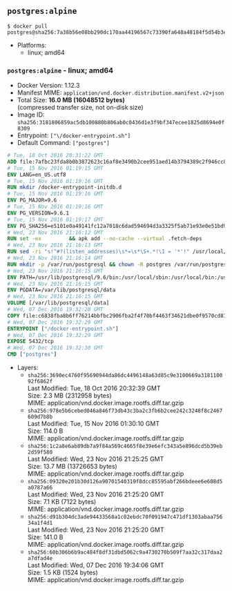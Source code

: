 ## `postgres:alpine`

```console
$ docker pull postgres@sha256:7a38b56e08bb290dc170aa44196567c73390fa648a48184f5d54b3eac1efdd5e
```

-	Platforms:
	-	linux; amd64

### `postgres:alpine` - linux; amd64

-	Docker Version: 1.12.3
-	Manifest MIME: `application/vnd.docker.distribution.manifest.v2+json`
-	Total Size: **16.0 MB (16048512 bytes)**  
	(compressed transfer size, not on-disk size)
-	Image ID: `sha256:3181806859ac5db100880b806ab0c0436d1e3f9bf347ecee1825d8694e0f8309`
-	Entrypoint: `["\/docker-entrypoint.sh"]`
-	Default Command: `["postgres"]`

```dockerfile
# Tue, 18 Oct 2016 20:31:22 GMT
ADD file:7afbc23fda8b0b3872623c16af8e3490b2cee951aed14b3794389c2f946cc8c7 in / 
# Tue, 15 Nov 2016 01:19:15 GMT
ENV LANG=en_US.utf8
# Tue, 15 Nov 2016 01:19:16 GMT
RUN mkdir /docker-entrypoint-initdb.d
# Tue, 15 Nov 2016 01:19:16 GMT
ENV PG_MAJOR=9.6
# Tue, 15 Nov 2016 01:19:16 GMT
ENV PG_VERSION=9.6.1
# Tue, 15 Nov 2016 01:19:17 GMT
ENV PG_SHA256=e5101e0a49141fc12a7018c6dad594694d3a3325f5ab71e93e0e51bd94e51fcd
# Wed, 23 Nov 2016 21:16:12 GMT
RUN set -ex 		&& apk add --no-cache --virtual .fetch-deps 		ca-certificates 		openssl 		tar 		&& wget -O postgresql.tar.bz2 "https://ftp.postgresql.org/pub/source/v$PG_VERSION/postgresql-$PG_VERSION.tar.bz2" 	&& echo "$PG_SHA256 *postgresql.tar.bz2" | sha256sum -c - 	&& mkdir -p /usr/src/postgresql 	&& tar 		--extract 		--file postgresql.tar.bz2 		--directory /usr/src/postgresql 		--strip-components 1 	&& rm postgresql.tar.bz2 		&& apk add --no-cache --virtual .build-deps 		bison 		flex 		gcc 		libc-dev 		libedit-dev 		libxml2-dev 		libxslt-dev 		make 		openssl-dev 		perl 		util-linux-dev 		zlib-dev 		&& cd /usr/src/postgresql 	&& ./configure 		--enable-integer-datetimes 		--enable-thread-safety 		--enable-tap-tests 		--disable-rpath 		--with-uuid=e2fs 		--with-gnu-ld 		--with-pgport=5432 		--with-system-tzdata=/usr/share/zoneinfo 		--prefix=/usr/local 				--with-openssl 		--with-libxml 		--with-libxslt 	&& make -j "$(getconf _NPROCESSORS_ONLN)" world 	&& make install-world 	&& make -C contrib install 		&& runDeps="$( 		scanelf --needed --nobanner --recursive /usr/local 			| awk '{ gsub(/,/, "\nso:", $2); print "so:" $2 }' 			| sort -u 			| xargs -r apk info --installed 			| sort -u 	)" 	&& apk add --no-cache --virtual .postgresql-rundeps 		$runDeps 		bash 		su-exec 		tzdata 	&& apk del .fetch-deps .build-deps 	&& cd / 	&& rm -rf 		/usr/src/postgresql 		/usr/local/include/* 	&& find /usr/local -name '*.a' -delete
# Wed, 23 Nov 2016 21:16:13 GMT
RUN sed -ri "s!^#?(listen_addresses)\s*=\s*\S+.*!\1 = '*'!" /usr/local/share/postgresql/postgresql.conf.sample
# Wed, 23 Nov 2016 21:16:14 GMT
RUN mkdir -p /var/run/postgresql && chown -R postgres /var/run/postgresql
# Wed, 23 Nov 2016 21:16:15 GMT
ENV PATH=/usr/lib/postgresql/9.6/bin:/usr/local/sbin:/usr/local/bin:/usr/sbin:/usr/bin:/sbin:/bin
# Wed, 23 Nov 2016 21:16:15 GMT
ENV PGDATA=/var/lib/postgresql/data
# Wed, 23 Nov 2016 21:16:15 GMT
VOLUME [/var/lib/postgresql/data]
# Wed, 07 Dec 2016 19:32:28 GMT
COPY file:c6838fba8b6ff76214bbfbc2906fba2f4f70bf4463f34621dbe0f9570cd87678 in / 
# Wed, 07 Dec 2016 19:32:29 GMT
ENTRYPOINT ["/docker-entrypoint.sh"]
# Wed, 07 Dec 2016 19:32:29 GMT
EXPOSE 5432/tcp
# Wed, 07 Dec 2016 19:32:30 GMT
CMD ["postgres"]
```

-	Layers:
	-	`sha256:3690ec4760f95690944da86dc4496148a63d85c9e3100669a318110092f6862f`  
		Last Modified: Tue, 18 Oct 2016 20:32:39 GMT  
		Size: 2.3 MB (2312958 bytes)  
		MIME: application/vnd.docker.image.rootfs.diff.tar.gzip
	-	`sha256:978e5b6cebed046a846f73db43c3ba2c3fb6b2cee242c3248f8c2467609d7b8b`  
		Last Modified: Tue, 15 Nov 2016 01:30:10 GMT  
		Size: 114.0 B  
		MIME: application/vnd.docker.image.rootfs.diff.tar.gzip
	-	`sha256:1c2a8e6ab89db7a9f84a569c4665f8e39e6efc343a5e896dcd5b39eb2d59f580`  
		Last Modified: Wed, 23 Nov 2016 21:25:25 GMT  
		Size: 13.7 MB (13726653 bytes)  
		MIME: application/vnd.docker.image.rootfs.diff.tar.gzip
	-	`sha256:09320e201b30d126a90701540319f8dcc85595abf266bdeee6e608d5a0787a66`  
		Last Modified: Wed, 23 Nov 2016 21:25:20 GMT  
		Size: 7.1 KB (7122 bytes)  
		MIME: application/vnd.docker.image.rootfs.diff.tar.gzip
	-	`sha256:d91b304dc3ade94433568a1c02ebdc70f091947c471df1303abaa75634a1f4d1`  
		Last Modified: Wed, 23 Nov 2016 21:25:20 GMT  
		Size: 141.0 B  
		MIME: application/vnd.docker.image.rootfs.diff.tar.gzip
	-	`sha256:60b306b6b9ac484f8df31dbd5062c9a4730270b509f7aa32c317daa2a7dfad4e`  
		Last Modified: Wed, 07 Dec 2016 19:34:06 GMT  
		Size: 1.5 KB (1524 bytes)  
		MIME: application/vnd.docker.image.rootfs.diff.tar.gzip
